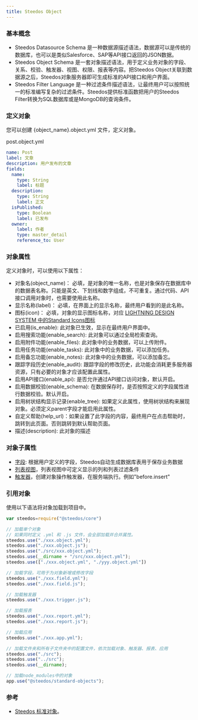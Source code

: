 ```yaml
---
title: Steedos Object
---
```


### 基本概念

- Steedos Datasource Schema 是一种数据源描述语法，数据源可以是传统的数据库，也可以是类似Salesforce、SAP等API接口返回的JSON数据。
- Steedos Object Schema 是一套对象描述语法，用于定义业务对象的字段、关系、校验、触发器、视图、权限、报表等内容。把Steedos Object关联到数据源之后，Steedos对象服务器即可生成标准的API接口和用户界面。
- Steedos Filter Language 是一种过滤条件描述语法，让最终用户可以按照统一的标准编写复杂的过滤条件。Steedos提供标准函数把用户的Steedos Filter转换为SQL数据库或是MongoDB的查询条件。


### 定义对象
您可以创建 {object_name}.object.yml 文件，定义对象。

post.object.yml
```yaml
name: Post
label: 文章
description: 用户发布的文章
fields:
  name: 
    type: String
    label: 标题 
  description:
    type: String
    label: 正文
  isPublished:
    type: Boolean
    label: 已发布
  owner:
    label: 作者
    type: master_detail
    reference_to: User
```

### 对象属性
定义对象时，可以使用以下属性：
- 对象名(object_name)： 必填，是对象的唯一名称，也是对象保存在数据库中的数据表名称。只能是英文、下划线和数字组成，不可重复。通过代码、API接口调用对象时，也需要使用此名称。
- 显示名称(label)： 必填，在界面上的显示名称，最终用户看到的是此名称。
- 图标(icon)： 必填，对象的显示图标名称，对应 [LIGHTNING DESIGN SYSTEM 中的Standard Icons图标](https://www.lightningdesignsystem.com/icons/#standard)
- 已启用(is_enable): 此对象已生效，显示在最终用户界面中。
- 启用搜索功能(enable_search): 此对象可以通过全局检索查询。
- 启用附件功能(enable_files): 此对象中的业务数据，可以上传附件。
- 启用任务功能(enable_tasks): 此对象中的业务数据，可以添加任务。
- 启用备忘功能(enable_notes): 此对象中的业务数据，可以添加备忘。
- 跟踪字段历史(enable_audit): 跟踪字段的修改历史，此功能会消耗更多服务器资源，只有必要的对象才应该配置此属性。
- 启用API接口(enable_api): 是否允许通过API接口访问对象，默认开启。 
- 启用数据校验(enable_schema): 在数据保存时，是否按照定义的字段属性进行数据校验。默认开启。
- 启用树状结构显示记录(enable_tree): 如果定义此属性，使用树状结构来展现对象。必须定义parent字段才能启用此属性。
- 自定义帮助(help_url)：如果设置了此字段的内容，最终用户在点击帮助时，跳转到此页面。否则跳转到默认帮助页面。
- 描述(description): 此对象的描述

### 对象子属性
- [字段](object_field.md): 根据用户定义的字段，Steedos自动生成数据库表用于保存业务数据
- [列表视图](object_listview.md)，列表视图中可定义显示的列和列表过滤条件
- [触发器](object_trigger.md)，创建对象操作触发器，在服务端执行。例如"before.insert"

### 引用对象
使用以下语法将对象加载到项目中。
```javascript
var steedos=require("@steedos/core")

// 加载单个对象
// 如果同时定义 .yml 和 .js 文件，会全部加载并合并属性。
steedos.use("./xxx.object.yml");
steedos.use("./xxx.object.js");
steedos.use("./src/xxx.object.yml");
steedos.use(__dirname + "/src/xxx.object.yml");
steedos.use(["./xxx.object.yml", "./yyy.object.yml"])

// 加载字段，可用于为对象新增或修改字段
steedos.use("./xxx.field.yml");
steedos.use("./xxx.field.js");

// 加载触发器
steedos.use("./xxx.trigger.js");

// 加载报表
steedos.use("./xxx.report.yml");
steedos.use("./xxx.report.js");

// 加载应用
steedos.use("./xxx.app.yml");

// 加载文件夹和所有子文件夹中的配置文件，依次加载对象、触发器、报表、应用
steedos.use("./src");
steedos.use("../src");
steedos.use(__dirname);

// 加载node_modules中的对象
app.use("@steedos/standard-objects");
```

### 参考
- [Steedos 标准对象](https://github.com/steedos/object-server/tree/develop/packages/standard-objects)。